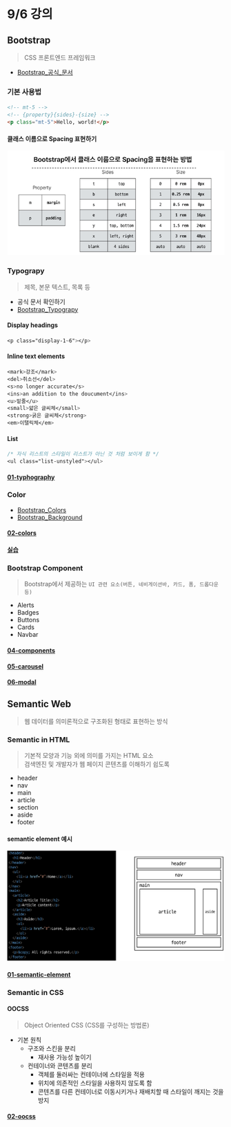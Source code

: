 # 9/6 강의
## Bootstrap
> CSS 프론트엔드 프레임워크
- [Bootstrap_공식_문서](https://getbootstrap.com/)
### 기본 사용법
```html
<!-- mt-5 -->
<!-- {property}{sides}-{size} -->
<p class="mt-5">Hello, world!</p>
```
#### 클래스 이름으로 Spacing 표현하기
![Alt text](Bootstrap_Spacing.png)

### Typograpy
> 제목, 본문 텍스트, 목록 등
- 공식 문서 확인하기
- [Bootstrap_Typograpy](https://getbootstrap.com/docs/5.3/content/typography/)
#### Display headings
```css
<p class="display-1~6"></p>
```
#### Inline text elements
```css
<mark>강조</mark>
<del>취소선</del>
<s>no longer accurate</s>
<ins>an addition to the doucument</ins>
<u>밑줄</u>
<small>얇은 글씨체</small>
<strong>굵은 글씨체</strong>
<em>이탤릭체</em>
```
#### List
```css
/* 자식 리스트의 스타일이 리스트가 아닌 것 처럼 보이게 함 */
<ul class="list-unstyled"></ul>
```
#### [01-typhography](../05-fundamentals-of-bootstrap/01-typhography.html)

### Color
- [Bootstrap_Colors](https://getbootstrap.com/docs/5.3/utilities/colors/)
- [Bootstrap_Background](https://getbootstrap.com/docs/5.3/utilities/background/)
#### [02-colors](../05-fundamentals-of-bootstrap/02-colors.html)
#### [실습](../05-fundamentals-of-bootstrap/03-box.html)

### Bootstrap Component
> Bootstrap에서 제공하는 `UI 관련 요소(버튼, 네비게이션바, 카드, 폼, 드롭다운 등)`
- Alerts
- Badges
- Buttons
- Cards
- Navbar
#### [04-components](../05-fundamentals-of-bootstrap/04-components.html)
#### [05-carousel](../05-fundamentals-of-bootstrap/05-carousel.html)
#### [06-modal](../05-fundamentals-of-bootstrap/06-modal.html)

## Semantic Web
> 웹 데이터를 의미론적으로 구조화된 형태로 표현하는 방식
### Semantic in HTML
> 기본적 모양과 기능 외에 의미를 가지는 HTML 요소<br/>
> 검색엔진 및 개발자가 웹 페이지 콘텐츠를 이해하기 쉽도록
- header
- nav
- main
- article
- section
- aside
- footer
#### semantic element 예시
![Alt text](semantic_element.png)
#### [01-semantic-element](../06-semantic-web/01-semantic-element.html)

### Semantic in CSS
#### OOCSS
> Object Oriented CSS (CSS를 구성하는 방법론)
- 기본 원칙
    - 구조와 스킨을 분리
        - 재사용 가능성 높이기
    - 컨테이너와 콘텐츠를 분리
        - 객체를 둘러싸는 컨테이너에 스타일을 적용
        - 위치에 의존적인 스타일을 사용하지 않도록 함
        - 콘텐츠를 다른 컨테이너로 이동시키거나 재배치할 때 스타일이 깨지는 것을 방지
#### [02-oocss](../06-semantic-web/02-oocss.html)
